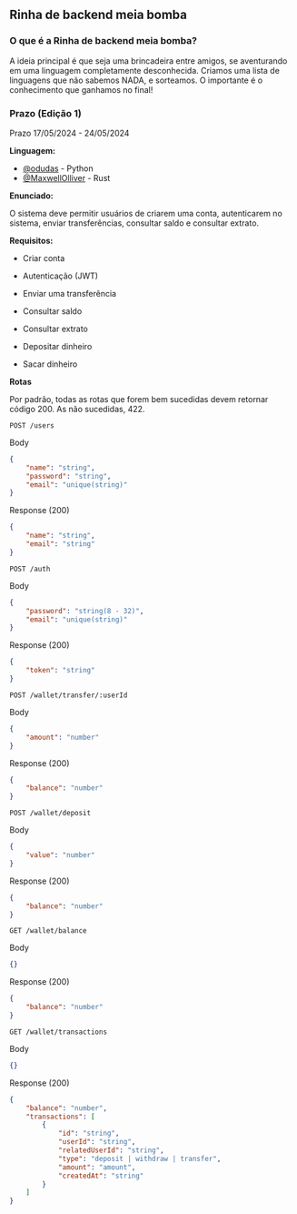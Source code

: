 ## Rinha de backend meia bomba

### O que é a Rinha de backend meia bomba?

A ideia principal é que seja uma brincadeira entre amigos, se aventurando em uma linguagem completamente desconhecida. Criamos uma lista de linguagens que não sabemos NADA, e sorteamos. O importante é o conhecimento que ganhamos no final!

### Prazo (Edição 1)

Prazo 17/05/2024 - 24/05/2024

**Linguagem:**

-   [@odudas](https://github.com/odudas) - Python
-   [@MaxwellOlliver](https://github.com/MaxwellOlliver) - Rust

**Enunciado:**

O sistema deve permitir usuários de criarem uma conta, autenticarem no sistema, enviar transferências, consultar saldo e consultar extrato.

**Requisitos:**

-   Criar conta

-   Autenticação (JWT)

-   Enviar uma transferência

-   Consultar saldo

-   Consultar extrato

-   Depositar dinheiro

-   Sacar dinheiro

**Rotas**

Por padrão, todas as rotas que forem bem sucedidas devem retornar código 200. As não sucedidas, 422.

`POST /users`

Body

```json
{
	"name": "string",
	"password": "string",
	"email": "unique(string)"
}
```

Response (200)

```json
{
	"name": "string",
	"email": "string"
}
```

`POST /auth`

Body

```json
{
	"password": "string(8 - 32)",
	"email": "unique(string)"
}
```

Response (200)

```json
{
	"token": "string"
}
```

`POST /wallet/transfer/:userId`

Body

```json
{
	"amount": "number"
}
```

Response (200)

```json
{
	"balance": "number"
}
```

`POST /wallet/deposit`

Body

```json
{
	"value": "number"
}
```

Response (200)

```json
{
	"balance": "number"
}
```

`GET /wallet/balance`

Body

```json
{}
```

Response (200)

```json
{
	"balance": "number"
}
```

`GET /wallet/transactions`

Body

```json
{}
```

Response (200)

```json
{
	"balance": "number",
	"transactions": [
		{
			"id": "string",
			"userId": "string",
			"relatedUserId": "string",
			"type": "deposit | withdraw | transfer",
			"amount": "amount",
			"createdAt": "string"
		}
	]
}
```

